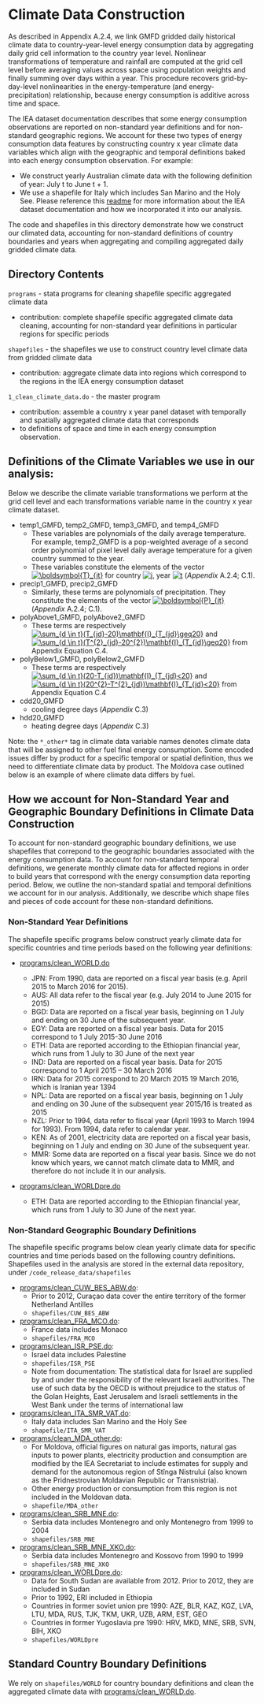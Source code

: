 # Climate Data Construction

[//]: # (Github doesn't support inline maths, so i used this website to generate links that render as maths: https://www.codecogs.com/latex/eqneditor.php)

As described in Appendix A.2.4, we link GMFD gridded daily historical climate data to country-year-level energy consumption data by aggregating daily grid cell 
information to the country year level. Nonlinear transformations of temperature and rainfall are computed at the grid cell level before averaging values 
across space using population weights and finally summing over days within a year. 
This procedure recovers grid-by-day-level nonlinearities in the energy-temperature (and energy-precipitation) 
relationship, because energy consumption is additive across time and space.

The IEA dataset documentation describes that some energy consumption observations are reported on non-standard year definitions and for non-standard geographic regions. 
We account for these two types of energy consumption data features by constructing country x year climate data variables which align with the geographic and temporal 
definitions baked into each energy consumption observation. For example:
* We construct yearly Australian climate data with the following definition of year: July t to June t + 1.  
* We use a shapefile for Italy which includes San Marino and the Holy See.
Please reference this [readme](https://github.com/ClimateImpactLab/energy-code-release-2020/tree/master/0_make_dataset/coded_issues) 
for more information about the IEA dataset documentation and how we incorporated it into our analysis.

The code and shapefiles in this directory demonstrate how we construct our climated data, accounting for non-standard definitions of country boundaries and years
when aggregating and compiling aggregated daily gridded climate data.

## Directory Contents

`programs` - stata programs for cleaning shapefile specific aggregated climate data
* contribution: complete shapefile specific aggregated climate data cleaning, accounting for non-standard year definitions in particular regions for specific periods

`shapefiles` - the shapefiles we use to construct country level climate data from gridded climate data 
* contribution: aggregate climate data into regions which correspond to the regions in the IEA energy consumption dataset

`1_clean_climate_data.do` - the master program
* contribution: assemble a country x year panel dataset with temporally and spatially aggregated climate data that corresponds 
* to definitions of space and time in each energy consumption observation.

## Definitions of the Climate Variables we use in our analysis: 

Below we describe the climate variable transformations we perform at the grid cell level and each transformations variable name in the country x year climate dataset. 

* temp1_GMFD, temp2_GMFD, temp3_GMFD, and temp4_GMFD
    * These variables are polynomials of the daily average temperature. For example, temp2_GMFD is a pop-weighted average 
    of a second order polynomial of pixel level daily average temperature for a given country summed to the year.
    * These variables constitute the elements of the vector <a href="https://www.codecogs.com/eqnedit.php?latex=\boldsymbol{T}_{jt}" target="_blank"><img src="https://latex.codecogs.com/gif.latex?\boldsymbol{T}_{jt}" title="\boldsymbol{T}_{jt}" /></a>  for country <a href="https://www.codecogs.com/eqnedit.php?latex=j" target="_blank"><img src="https://latex.codecogs.com/gif.latex?j" title="j" /></a>, year <a href="https://www.codecogs.com/eqnedit.php?latex=t" target="_blank"><img src="https://latex.codecogs.com/gif.latex?t" title="t" /></a> (*Appendix* A.2.4; C.1).
* precip1_GMFD, precip2_GMFD
    * Similarly, these terms are polynomials of precipitation. They constitute the elements of the vector <a href="https://www.codecogs.com/eqnedit.php?latex=\boldsymbol{P}_{jt}" target="_blank"><img src="https://latex.codecogs.com/gif.latex?\boldsymbol{P}_{jt}" title="\boldsymbol{P}_{jt}" /></a>(*Appendix* A.2.4; C.1).
* polyAbove1_GMFD, polyAbove2_GMFD
    *  These terms are respectively <a href="https://www.codecogs.com/eqnedit.php?latex=\sum_{d&space;\in&space;t}(T_{jd}-20)\mathbf{I}_{T_{jd}\geq20}" target="_blank"><img src="https://latex.codecogs.com/gif.latex?\sum_{d&space;\in&space;t}(T_{jd}-20)\mathbf{I}_{T_{jd}\geq20}" title="\sum_{d \in t}(T_{jd}-20)\mathbf{I}_{T_{jd}\geq20}" /></a> and <a href="https://www.codecogs.com/eqnedit.php?latex=\sum_{d&space;\in&space;t}(T^{2}_{jd}-20^{2})\mathbf{I}_{T_{jd}\geq20}" target="_blank"><img src="https://latex.codecogs.com/gif.latex?\sum_{d&space;\in&space;t}(T^{2}_{jd}-20^{2})\mathbf{I}_{T_{jd}\geq20}" title="\sum_{d \in t}(T^{2}_{jd}-20^{2})\mathbf{I}_{T_{jd}\geq20}" /></a> from Appendix Equation C.4.
* polyBelow1_GMFD, polyBelow2_GMFD
    *  These terms are respectively <a href="https://www.codecogs.com/eqnedit.php?latex=\sum_{d&space;\in&space;t}(20-T_{jd})\mathbf{I}_{T_{jd}<20}" target="_blank"><img src="https://latex.codecogs.com/gif.latex?\sum_{d&space;\in&space;t}(20-T_{jd})\mathbf{I}_{T_{jd}<20}" title="\sum_{d \in t}(20-T_{jd})\mathbf{I}_{T_{jd}<20}" /></a> and <a href="https://www.codecogs.com/eqnedit.php?latex=\sum_{d&space;\in&space;t}(20^{2}-T^{2}_{jd})\mathbf{I}_{T_{jd}<20}" target="_blank"><img src="https://latex.codecogs.com/gif.latex?\sum_{d&space;\in&space;t}(20^{2}-T^{2}_{jd})\mathbf{I}_{T_{jd}<20}" title="\sum_{d \in t}(20^{2}-T^{2}_{jd})\mathbf{I}_{T_{jd}<20}" /></a> from Appendix Equation C.4
* cdd20_GMFD
    * cooling degree days (*Appendix* C.3)
* hdd20_GMFD
    * heating degree days (*Appendix* C.3)

Note: the `*_other*` tag in climate data variable names denotes climate data that will be assigned to other fuel final energy consumption. 
Some encoded issues differ by product for a specific temporal or spatial definition, thus we need to differentiate climate data by product. 
The Moldova case outlined below is an example of where climate data differs by fuel.

## How we account for Non-Standard Year and Geographic Boundary Definitions in Climate Data Construction
To account for non-standard geographic boundary definitions, we use shapefiles that correpond to the geographic boundaries associated with the energy consumption data. 
To account for non-standard temporal definitions, we generate monthly climate data for affected regions in order to build years that correspond with the energy 
consumption data reporting period. Below, we outline the non-standard spatial and temporal definitions we account for in our analysis. 
Additionally, we describe which shape files and pieces of code account for these non-standard definitions.

### Non-Standard Year Definitions

The shapefile specific programs below construct yearly climate data for specific countries and time periods based on the following year definitions: 

* [programs/clean_WORLD.do](https://github.com/ClimateImpactLab/energy-code-release-2020/blob/master/0_make_dataset/climate/programs/clean_WORLD.do)
    * JPN: From 1990, data are reported on a fiscal year basis (e.g. April 2015 to March 2016 for 2015).
    * AUS: All data refer to the fiscal year (e.g. July 2014 to June 2015 for 2015)
    * BGD: Data are reported on a fiscal year basis, beginning on 1 July and ending on 30 June of the subsequent year.
    * EGY: Data are reported on a fiscal year basis. Data for 2015 correspond to 1 July 2015-30 June 2016
    * ETH: Data are reported according to the Ethiopian financial year, which runs from 1 July to 30 June of the next year
    * IND: Data are reported on a fiscal year basis. Data for 2015 correspond to 1 April 2015 – 30 March 2016
    * IRN: Data for 2015 correspond to 20 March 2015 19 March 2016, which is Iranian year 1394
    * NPL: Data are reported on a fiscal year basis, beginning on 1 July and ending on 30 June of the subsequent year 2015/16 is treated as 2015
    * NZL: Prior to 1994, data refer to fiscal year (April 1993 to March 1994 for 1993). From 1994, data refer to calendar year.
    * KEN: As of 2001, electricity data are reported on a fiscal year basis, beginning on 1 July and ending on 30 June of the subsequent year.
    * MMR: Some data are reported on a fiscal year basis. Since we do not know which years, we cannot match climate data to MMR, and therefore do not include it in our analysis.

* [programs/clean_WORLDpre.do](https://github.com/ClimateImpactLab/energy-code-release-2020/blob/master/0_make_dataset/climate/programs/clean_WORLDpre.do)
    * ETH: Data are reported according to the Ethiopian financial year, which runs from 1 July to 30 June of the next year.

### Non-Standard Geographic Boundary Definitions

The shapefile specific programs below clean yearly climate data for specific countries and time periods based on the following country definitions. Shapefiles used in the analysis are stored in the external data repository, under `/code_release_data/shapefiles`

* [programs/clean_CUW_BES_ABW.do](https://github.com/ClimateImpactLab/energy-code-release-2020/blob/master/0_make_dataset/climate/programs/clean_CUW_BES_ABW.do):
    * Prior to 2012, Curaçao data cover the entire territory of the former Netherland Antilles
    * `shapefiles/CUW_BES_ABW`
* [programs/clean_FRA_MCO.do](https://github.com/ClimateImpactLab/energy-code-release-2020/blob/master/0_make_dataset/climate/programs/clean_FRA_MCO.do):
    * France data includes Monaco
    * `shapefiles/FRA_MCO`
* [programs/clean_ISR_PSE.do](https://github.com/ClimateImpactLab/energy-code-release-2020/blob/master/0_make_dataset/climate/programs/clean_ISR_PSE.do):
    * Israel data includes Palestine 
    * `shapefiles/ISR_PSE`
    * Note from documentation: The statistical data for Israel are supplied by and under the responsibility of the relevant Israeli authorities. The use of such data by the OECD is without prejudice to the status of the Golan Heights, East Jerusalem and Israeli settlements in the West Bank under the terms of international law
* [programs/clean_ITA_SMR_VAT.do](https://github.com/ClimateImpactLab/energy-code-release-2020/blob/master/0_make_dataset/climate/programs/clean_ITA_SMR_VAT.do):
    * Italy data includes San Marino and the Holy See
    * `shapefile/ITA_SMR_VAT`
* [programs/clean_MDA_other.do](https://github.com/ClimateImpactLab/energy-code-release-2020/blob/master/0_make_dataset/climate/programs/clean_MDA_other.do):
    * For Moldova, official figures on natural gas imports, natural gas inputs to power plants, electricity production and consumption are modified by the IEA Secretariat to include estimates for supply and demand for the autonomous region of Stînga Nistrului (also known as the Pridnestrovian Moldavian Republic or Transnistria). 
    * Other energy production or consumption from this region is not included in the Moldovan data.
    * `shapefile/MDA_other`
* [programs/clean_SRB_MNE.do](https://gitlab.com/ClimateImpactLab/Impacts/energy-code-release/blob/master/0_make_dataset/climate/programs/clean_SRB_MNE.do):
    * Serbia data includes Montenegro and only Montenegro from 1999 to 2004
    * `shapefiles/SRB_MNE`
* [programs/clean_SRB_MNE_XKO.do](https://github.com/ClimateImpactLab/energy-code-release-2020/blob/master/0_make_dataset/climate/programs/clean_SRB_MNE_XKO.do):
    * Serbia data includes Montenegro and Kossovo from 1990 to 1999
    * `shapefiles/SRB_MNE_XKO`
* [programs/clean_WORLDpre.do](https://github.com/ClimateImpactLab/energy-code-release-2020/blob/master/0_make_dataset/climate/programs/clean_WORLDpre.do):
    * Data for South Sudan are available from 2012. Prior to 2012, they are included in Sudan
    * Prior to 1992, ERI included in Ethiopia
    * Countries in former soviet union pre 1990: AZE, BLR, KAZ, KGZ, LVA, LTU, MDA, RUS, TJK, TKM, UKR, UZB, ARM, EST, GEO
    * Countries in former Yugoslavia pre 1990: HRV, MKD, MNE, SRB, SVN, BIH, XKO
    * `shapefiles/WORLDpre`

## Standard Country Boundary Definitions

We rely on `shapefiles/WORLD` for country boundary definitions and clean the aggregated climate data with [programs/clean_WORLD.do](https://github.com/ClimateImpactLab/energy-code-release-2020/blob/master/0_make_dataset/climate/programs/clean_WORLD.do).
